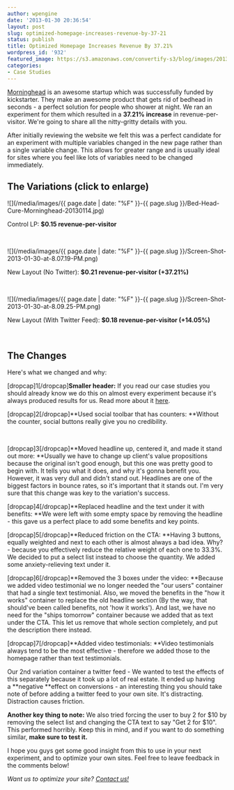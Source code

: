```yaml
---
author: wpengine
date: '2013-01-30 20:36:54'
layout: post
slug: optimized-homepage-increases-revenue-by-37-21
status: publish
title: Optimized Homepage Increases Revenue By 37.21%
wordpress_id: '932'
featured_image: https://s3.amazonaws.com/convertify-s3/blog/images/2013/01/Screen-Shot-2013-01-30-at-8.37.41-PM.png
categories:
- Case Studies
---
```


[Morninghead](http://morninghead.com) is an awesome startup which was successfully funded by kickstarter. They make an awesome product that gets rid of bedhead in seconds - a perfect solution for people who shower at night. We ran an experiment for them which resulted in a **37.21% increase** in revenue-per-visitor. We're going to share all the nitty-gritty details with you.

After initially reviewing the website we felt this was a perfect candidate for an experiment with multiple variables changed in the new page rather than a single variable change. This allows for greater range and is usually ideal for sites where you feel like lots of variables need to be changed immediately.

## The Variations (click to enlarge)

![](/media/images/{{ page.date | date: "%F" }}-{{ page.slug }}/Bed-Head-Cure-Morninghead-20130114.jpg)

Control LP: **$0.15 revenue-per-visitor**

 

![](/media/images/{{ page.date | date: "%F" }}-{{ page.slug }}/Screen-Shot-2013-01-30-at-8.07.19-PM.png)

New Layout (No Twitter): **$0.21 revenue-per-visitor (+37.21%)**

 

![](/media/images/{{ page.date | date: "%F" }}-{{ page.slug }}/Screen-Shot-2013-01-30-at-8.09.25-PM.png)

New Layout (With Twitter Feed): **$0.18 revenue-per-visitor (+14.05%)**

 

## The Changes

Here's what we changed and why:

[dropcap]1[/dropcap]**Smaller header:** If you read our case studies you should already know we do this on almost every experiment because it's always produced results for us. Read more about it [here](http://landersoptimized.com/case-studies/shorter-header-increases-conversion-rate-by-107/).

[dropcap]2[/dropcap]**Used social toolbar that has counters: **Without the counter, social buttons really give you no credibility.

 

[dropcap]3[/dropcap]**Moved headline up, centered it, and made it stand out more: **Usually we have to change up client's value propositions because the original isn't good enough, but this one was pretty good to begin with. It tells you what it does, and why it's gonna benefit you. However, it was very dull and didn't stand out. Headlines are one of the biggest factors in bounce rates, so it's important that it stands out. I'm very sure that this change was key to the variation's success.

[dropcap]4[/dropcap]**Replaced headline and the text under it with benefits: **We were left with some empty space by removing the headline - this gave us a perfect place to add some benefits and key points.

[dropcap]5[/dropcap]**Reduced friction on the CTA: **Having 3 buttons, equally weighted and next to each other is almost always a bad idea. Why? - because you effectively reduce the relative weight of each one to 33.3%. We decided to put a select list instead to choose the quantity. We added some anxiety-relieving text under it.

[dropcap]6[/dropcap]**Removed the 3 boxes under the video: **Because we added video testimonial we no longer needed the "our users" container that had a single text testimonial. Also, we moved the benefits in the "how it works" container to replace the old headline section (By the way, that should've been called benefits, not 'how it works'). And last, we have no need for the "ships tomorrow" container because we added that as text under the CTA. This let us remove that whole section completely, and put the description there instead.

[dropcap]7[/dropcap]**Added video testimonials: **Video testimonials always tend to be the most effective - therefore we added those to the homepage rather than text testimonials.

Our 2nd variation container a twitter feed - We wanted to test the effects of this separately because it took up a lot of real estate. It ended up having a **negative **effect on conversions - an interesting thing you should take note of before adding a twitter feed to your own site. It's distracting. Distraction causes friction.

**Another key thing to note:** We also tried forcing the user to buy 2 for $10 by removing the select list and changing the CTA text to say "Get 2 for $10". This performed horribly. Keep this in mind, and if you want to do something similar, **make sure to test it.**

I hope you guys get some good insight from this to use in your next experiment, and to optimize your own sites. Feel free to leave feedback in the comments below!

_Want us to optimize your site? [Contact us!](http://landersoptimized.com/contact/)_
